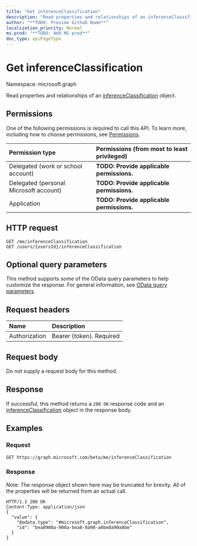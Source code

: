 ```yaml
---
title: "Get inferenceClassification"
description: "Read properties and relationships of an inferenceClassification object."
author: "**TODO: Provide Github Name**"
localization_priority: Normal
ms.prod: "**TODO: Add MS prod**"
doc_type: apiPageType
---
```


# Get inferenceClassification

Namespace: microsoft.graph

Read properties and relationships of an [inferenceClassification](../resources/inferenceclassification.md) object.

## Permissions
One of the following permissions is required to call this API. To learn more, including how to choose permissions, see [Permissions](/concepts/permissions-reference.md).

|Permission type|Permissions (from most to least privileged)|
|:---|:---|
|Delegated (work or school account)|**TODO: Provide applicable permissions.**|
|Delegated (personal Microsoft account)|**TODO: Provide applicable permissions.**|
|Application|**TODO: Provide applicable permissions.**|

## HTTP request
<!-- {
  "blockType": "ignored"
}
-->
``` http
GET /me/inferenceClassification
GET /users/{usersId}/inferenceClassification
```

## Optional query parameters
This method supports some of the OData query parameters to help customize the response. For general information, see [OData query parameters](/graph/query-parameters).

## Request headers
|Name|Description|
|:---|:---|
|Authorization|Bearer {token}. Required|

## Request body
Do not supply a request body for this method.

## Response
If successful, this method returns a `200 OK` response code and an [inferenceClassification](../resources/inferenceclassification.md) object in the response body.

## Examples

### Request
<!-- {
  "blockType": "request",
  "name": "get_inferenceclassification"
}
-->
``` http
GET https://graph.microsoft.com/beta/me/inferenceClassification
```

### Response
Note: The response object shown here may be truncated for brevity. All of the properties will be returned from an actual call.
<!-- {
  "blockType": "response",
  "truncated": true,
  "@odata.type": "microsoft.graph.inferenceClassification"
}
-->
``` http
HTTP/1.1 200 OK
Content-Type: application/json
{
  "value": {
    "@odata.type": "#microsoft.graph.inferenceClassification",
    "id": "bea8908a-908a-bea8-8a90-a8be8a90a8be"
  }
}
```

